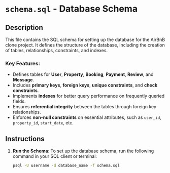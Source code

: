 # `schema.sql` - Database Schema

## Description

This file contains the SQL schema for setting up the database for the AirBnB clone project. It defines the structure of the database, including the creation of tables, relationships, constraints, and indexes.

### Key Features:

- Defines tables for **User**, **Property**, **Booking**, **Payment**, **Review**, and **Message**.
- Includes **primary keys**, **foreign keys**, **unique constraints**, and **check constraints**.
- Implements **indexes** for better query performance on frequently queried fields.
- Ensures **referential integrity** between the tables through foreign key relationships.
- Enforces **non-null constraints** on essential attributes, such as `user_id`, `property_id`, `start_date`, etc.

## Instructions

1. **Run the Schema**:
   To set up the database schema, run the following command in your SQL client or terminal:
   ```bash
   psql -U username -d database_name -f schema.sql
   ```
